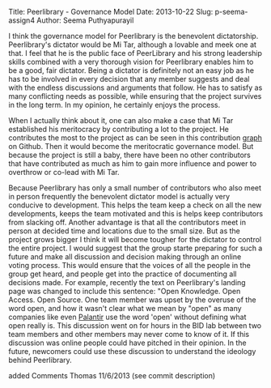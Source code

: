 Title: Peerlibrary - Governance Model
Date: 2013-10-22
Slug: p-seema-assign4
Author: Seema Puthyapurayil

I think the governance model for Peerlibrary is the benevolent dictatorship. Peerlibrary's dictator would be Mi Tar, although a lovable and meek one at that. I feel that he is the public face of PeerLibrary and his strong leadership skills combined with a very thorough vision for Peerlibrary enables him to be a good, fair dictator. Being a dictator is definitely not an easy job as he has to be involved in every decision that any member suggests and deal with the endless discussions and arguments that follow. He has to satisfy as many conflicting needs as possible, while ensuring that the project survives in the long term. In my opinion, he certainly enjoys the process. 

When I actually think about it, one can also make a case that Mi Tar established his meritocracy by contributing a lot to the project. He contributes the most to the project as can be seen in this contribution [graph](https://github.com/peerlibrary/peerlibrary/graphs/contributors) on Github. Then it would become the meritocratic governance model. But because the project is still a baby, there have been no other contributors that have contributed as much as him to gain more influence and power to overthrow or co-lead with Mi Tar. 


Because Peerlibrary has only a small number of contributors who also meet in person frequently the benevolent dictator model is actually very conducive to development. This helps the team keep a check on all the new developments, keeps the team motivated and this is helps keep contributors from slacking off. Another advantage is that all the contributors meet in person at decided time and locations due to the small size. But as the project grows bigger I think it will become tougher for the dictator to control the entire project. I would suggest that the group starte preparing for such a future and make all discussion and decision making through an online voting process. This would ensure that the voices of all the people in the group get heard, and people get into the practice of documenting all decisions made. For example, recently the text on Peerlibrary's landing page was changed to include this sentence: "Open Knowledge. Open Access. Open Source. One team member was upset by the overuse of the word open, and how it wasn't clear what we mean by "open" as many companies like even [Palantir](http://www.palantir.com/what-we-believe/) use the word 'open' without defining what open really is. This discussion went on for hours in the BID lab between two team members and other members may never come to know of it. If this discussion was online people could have pitched in their opinion. In the future, newcomers could use these discussion to understand the ideology behind Peerlibrary.


added Comments Thomas 11/6/2013 (see commit description)
